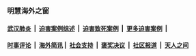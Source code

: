 
### 明慧海外之窗

####  [武汉肺炎](indexes/365.md?t=02132000) &nbsp;|&nbsp;  [迫害案例综述](indexes/328.md?t=02132000) &nbsp;|&nbsp; [迫害致死案例](indexes/277.md?t=02132000)  &nbsp;|&nbsp; [更多迫害案例](indexes/81.md?t=02132000)  &nbsp;|&nbsp; 
####  [时事评论](indexes/19.md?t=02132000) &nbsp;|&nbsp; [海外简讯](indexes/245.md?t=02132000)&nbsp;|&nbsp;  [社会支持](indexes/140.md?t=02132000) &nbsp;|&nbsp; [褒奖决议](indexes/282.md?t=02132000) &nbsp;|&nbsp; [社区报道](indexes/91.md?t=02132000)  &nbsp;|&nbsp; [天人之间](indexes/78.md?t=02132000) 

